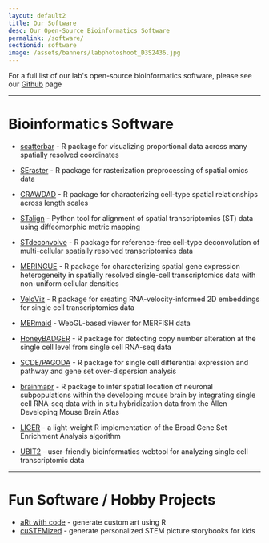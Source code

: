 ```yaml
---
layout: default2
title: Our Software
desc: Our Open-Source Bioinformatics Software
permalink: /software/
sectionid: software
image: /assets/banners/labphotoshoot_D3S2436.jpg
---
```


For a full list of our lab's open-source bioinformatics software, please see our [Github](https://github.com/JEFworks-Lab) page

---

# Bioinformatics Software
- [scatterbar](https://jef.works/scatterbar) - R package for visualizing proportional data across many spatially resolved coordinates
- [SEraster](https://jef.works/SEraster) - R package for rasterization preprocessing of spatial omics data
- [CRAWDAD](https://jef.works/CRAWDAD) - R package for characterizing cell-type spatial relationships across length scales
- [STalign](https://jef.works/STalign) - Python tool for alignment of spatial transcriptomics (ST) data using diffeomorphic metric mapping
- [STdeconvolve](https://jef.works/STdeconvolve/) - R package for reference-free cell-type deconvolution of multi-cellular spatially resolved transcriptomics data
- [MERINGUE](https://jef.works/MERINGUE/) - R package for characterizing spatial gene expression heterogeneity in spatially resolved single-cell transcriptomics data with non-uniform cellular densities
- [VeloViz](https://jef.works/veloviz/) - R package for creating RNA-velocity-informed 2D embeddings for single cell transcriptomics data
- [MERmaid](https://jef.works/MERmaid/) - WebGL-based viewer for MERFISH data


- [HoneyBADGER](https://jef.works/HoneyBADGER/) - R package for detecting copy number alteration at the single cell level from single cell RNA-seq data
- [SCDE/PAGODA](http://hms-dbmi.github.io/scde/index.html) - R package for single cell differential expression and pathway and gene set over-dispersion analysis 
- [brainmapr](http://hms-dbmi.github.io/brainmapr/) - R package to infer spatial location of neuronal subpopulations within the developing mouse brain by integrating single cell RNA-seq data with in situ hybridization data from the Allen Developing Mouse Brain Atlas
- [LIGER](https://cran.r-project.org/web/packages/liger/) - a light-weight R implementation of the Broad Gene Set Enrichment Analysis algorithm
- [UBIT2](http://pklab.med.harvard.edu/jean/ubit2/index.html) - user-friendly bioinformatics webtool for analyzing single cell transcriptomic data

---

# Fun Software / Hobby Projects
- [aRt with code](https://jefworks.github.io/art-with-code/) - generate custom art using R
- [cuSTEMized](https://custemized.org/) - generate personalized STEM picture storybooks for kids
